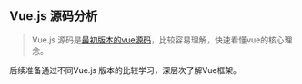 ## Vue.js 源码分析 ##

> Vue.js 源码是[最初版本的vue源码](https://github.com/vuejs/vue/tree/a879ec06ef9504db8df2a19aac0d07609fe36131)，比较容易理解，快速看懂vue的核心理念。

后续准备通过不同Vue.js 版本的比较学习，深层次了解Vue框架。
